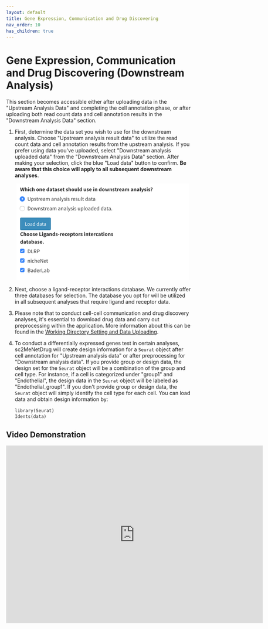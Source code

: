```yaml
---
layout: default
title: Gene Expression, Communication and Drug Discovering
nav_order: 10
has_children: true
---
```


# Gene Expression, Communication and Drug Discovering (Downstream Analysis)

This section becomes accessible either after uploading data in the "Upstream Analysis Data" and completing the cell annotation phase, or after uploading both read count data and cell annotation results in the "Downstream Analysis Data" section.

1. First, determine the data set you wish to use for the downstream analysis. Choose "Upstream analysis result data" to utilize the read count data and cell annotation results from the upstream analysis. If you prefer using data you've uploaded, select "Downstream analysis uploaded data" from the "Downstream Analysis Data" section. After making your selection, click the blue "Load data" button to confirm. **Be aware that this choice will apply to all subsequent downstream analyses**.

    <p align="center"><img src="pic/geneExpression.png" alt="geneExpression" style="zoom:50%;" /></p>

2. Next, choose a ligand-receptor interactions database. We currently offer three databases for selection. The database you opt for will be utilized in all subsequent analyses that require ligand and receptor data.

3. Please note that to conduct cell-cell communication and drug discovery analyses, it's essential to download drug data and carry out preprocessing within the application. More information about this can be found in the [Working Directory Setting and Data Uploading](data).

4. To conduct a differentially expressed genes test in certain analyses, sc2MeNetDrug will create design information for a `Seurat` object after cell annotation for "Upstream analysis data" or after preprocessing for "Downstream analysis data". If you provide group or design data, the design set for the `Seurat` object will be a combination of the group and cell type. For instance, if a cell is categorized under "group1" and "Endothelial", the design data in the `Seurat` object will be labeled as "Endothelial_group1". If you don't provide group or design data, the `Seurat` object will simply identify the cell type for each cell. You can load data and obtain design information by:

   ```
   library(Seurat)
   Idents(data)
   ```

## Video Demonstration

<iframe width="700" height="485" src="https://www.youtube.com/embed/1yUrm-1OuZw" frameborder="0" allow="accelerometer; autoplay; clipboard-write; encrypted-media; gyroscope; picture-in-picture" allowfullscreen></iframe>